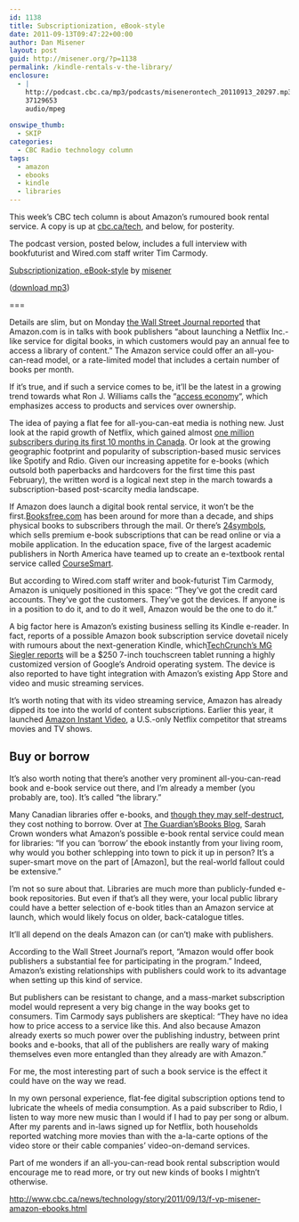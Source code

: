 ```yaml
---
id: 1138
title: Subscriptionization, eBook-style
date: 2011-09-13T09:47:22+00:00
author: Dan Misener
layout: post
guid: http://misener.org/?p=1138
permalink: /kindle-rentals-v-the-library/
enclosure:
  - |
    http://podcast.cbc.ca/mp3/podcasts/misenerontech_20110913_20297.mp3
    37129653
    audio/mpeg
    
onswipe_thumb:
  - SKIP
categories:
  - CBC Radio technology column
tags:
  - amazon
  - ebooks
  - kindle
  - libraries
---
```

This week&#8217;s CBC tech column is about Amazon&#8217;s rumoured book rental service. A copy is up at [cbc.ca/tech](http://www.cbc.ca/news/technology/story/2011/09/13/f-vp-misener-amazon-ebooks.html), and below, for posterity.

The podcast version, posted below, includes a full interview with bookfuturist and Wired.com staff writer Tim Carmody.

<span><a href="http://soundcloud.com/misener/subscriptionization-ebook">Subscriptionization, eBook-style</a> by <a href="http://soundcloud.com/misener">misener</a></span> 

([download mp3](http://podcast.cbc.ca/mp3/podcasts/misenerontech_20110913_20297.mp3))
  
===

Details are slim, but on Monday [the Wall Street Journal reported](http://online.wsj.com/article/SB10001424053111904265504576565040210224696.html) that Amazon.com is in talks with book publishers &#8220;about launching a Netflix Inc.-like service for digital books, in which customers would pay an annual fee to access a library of content.&#8221; The Amazon service could offer an all-you-can-read model, or a rate-limited model that includes a certain number of books per month.

If it&#8217;s true, and if such a service comes to be, it&#8217;ll be the latest in a growing trend towards what Ron J. Williams calls the &#8220;[access economy](http://blog.snapgoods.com/2010/07/23/hello-world/)&#8220;, which emphasizes access to products and services over ownership.

The idea of paying a flat fee for all-you-can-eat media is nothing new. Just look at the rapid growth of Netflix, which gained almost [one million subscribers during its first 10 months in Canada](http://files.shareholder.com/downloads/NFLX/0x0x485533/e230e7dc-cb82-4175-b944-d9ddc3c0960c/July%20Investor%20Letter%201130am.pdf). Or look at the growing geographic footprint and popularity of subscription-based music services like Spotify and Rdio. Given our increasing appetite for e-books (which outsold both paperbacks and hardcovers for the first time this past February), the written word is a logical next step in the march towards a subscription-based post-scarcity media landscape.

If Amazon does launch a digital book rental service, it won&#8217;t be the first.[Booksfree.com](http://booksfree.com/) has been around for more than a decade, and ships physical books to subscribers through the mail. Or there&#8217;s [24symbols](http://www.24symbols.com/), which sells premium e-book subscriptions that can be read online or via a mobile application. In the education space, five of the largest academic publishers in North America have teamed up to create an e-textbook rental service called [CourseSmart](http://www.coursesmart.com/).

But according to Wired.com staff writer and book-futurist Tim Carmody, Amazon is uniquely positioned in this space: &#8220;They&#8217;ve got the credit card accounts. They&#8217;ve got the customers. They&#8217;ve got the devices. If anyone is in a position to do it, and to do it well, Amazon would be the one to do it.&#8221;

A big factor here is Amazon&#8217;s existing business selling its Kindle e-reader. In fact, reports of a possible Amazon book subscription service dovetail nicely with rumours about the next-generation Kindle, which[TechCrunch&#8217;s MG Siegler reports](http://techcrunch.com/2011/09/02/amazon-kindle-tablet/) will be a $250 7-inch touchscreen tablet running a highly customized version of Google&#8217;s Android operating system. The device is also reported to have tight integration with Amazon&#8217;s existing App Store and video and music streaming services.

It&#8217;s worth noting that with its video streaming service, Amazon has already dipped its toe into the world of content subscriptions. Earlier this year, it launched [Amazon Instant Video](http://www.amazon.com/Instant-Video/b?ie=UTF8&node=2858778011), a U.S.-only Netflix competitor that streams movies and TV shows.

## Buy or borrow

It&#8217;s also worth noting that there&#8217;s another very prominent all-you-can-read book and e-book service out there, and I&#8217;m already a member (you probably are, too). It&#8217;s called &#8220;the library.&#8221;

Many Canadian libraries offer e-books, and [though they may self-destruct](http://www.cbc.ca/news/technology/story/2011/03/08/f-vp-misener-ebooks.html), they cost nothing to borrow. Over at [The Guardian&#8217;sBooks Blog](http://www.guardian.co.uk/books/booksblog/2011/sep/12/amazon-book-rental-ebook), Sarah Crown wonders what Amazon&#8217;s possible e-book rental service could mean for libraries: &#8220;If you can &#8216;borrow&#8217; the ebook instantly from your living room, why would you bother schlepping into town to pick it up in person? It&#8217;s a super-smart move on the part of [Amazon], but the real-world fallout could be extensive.&#8221;

I&#8217;m not so sure about that. Libraries are much more than publicly-funded e-book repositories. But even if that&#8217;s all they were, your local public library could have a better selection of e-book titles than an Amazon service at launch, which would likely focus on older, back-catalogue titles.

It&#8217;ll all depend on the deals Amazon can (or can&#8217;t) make with publishers.

According to the Wall Street Journal&#8217;s report, &#8220;Amazon would offer book publishers a substantial fee for participating in the program.&#8221; Indeed, Amazon&#8217;s existing relationships with publishers could work to its advantage when setting up this kind of service.

But publishers can be resistant to change, and a mass-market subscription model would represent a very big change in the way books get to consumers. Tim Carmody says publishers are skeptical: &#8220;They have no idea how to price access to a service like this. And also because Amazon already exerts so much power over the publishing industry, between print books and e-books, that all of the publishers are really wary of making themselves even more entangled than they already are with Amazon.&#8221;

For me, the most interesting part of such a book service is the effect it could have on the way we read.

In my own personal experience, flat-fee digital subscription options tend to lubricate the wheels of media consumption. As a paid subscriber to Rdio, I listen to way more new music than I would if I had to pay per song or album. After my parents and in-laws signed up for Netflix, both households reported watching more movies than with the a-la-carte options of the video store or their cable companies&#8217; video-on-demand services.

Part of me wonders if an all-you-can-read book rental subscription would encourage me to read more, or try out new kinds of books I mightn&#8217;t otherwise.

http://www.cbc.ca/news/technology/story/2011/09/13/f-vp-misener-amazon-ebooks.html